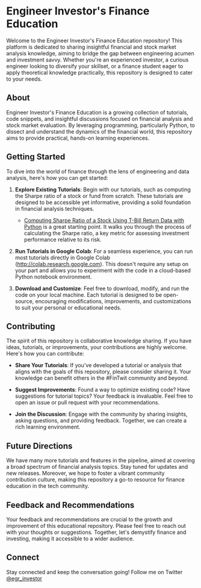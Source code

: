 # Engineer Investor's Finance Education

Welcome to the Engineer Investor's Finance Education repository! This platform is dedicated to sharing insightful financial and stock market analysis knowledge, aiming to bridge the gap between engineering acumen and investment savvy. Whether you're an experienced investor, a curious engineer looking to diversify your skillset, or a finance student eager to apply theoretical knowledge practically, this repository is designed to cater to your needs.

## About

Engineer Investor's Finance Education is a growing collection of tutorials, code snippets, and insightful discussions focused on financial analysis and stock market evaluation. By leveraging programming, particularly Python, to dissect and understand the dynamics of the financial world, this repository aims to provide practical, hands-on learning experiences.

## Getting Started

To dive into the world of finance through the lens of engineering and data analysis, here's how you can get started:

1. **Explore Existing Tutorials**: Begin with our tutorials, such as computing the Sharpe ratio of a stock or fund from scratch. These tutorials are designed to be accessible yet informative, providing a solid foundation in financial analysis techniques.

   - [Computing Sharpe Ratio of a Stock Using T-Bill Return Data with Python](https://github.com/engineerinvestor/Finance-Education/blob/main/Computing_Sharpe_Ratio_of_a_Stock_Using_T_Bill_Return_Data_with_Python.ipynb) is a great starting point. It walks you through the process of calculating the Sharpe ratio, a key metric for assessing investment performance relative to its risk.

2. **Run Tutorials in Google Colab**: For a seamless experience, you can run most tutorials directly in Google Colab (http://colab.research.google.com). This doesn't require any setup on your part and allows you to experiment with the code in a cloud-based Python notebook environment.

3. **Download and Customize**: Feel free to download, modify, and run the code on your local machine. Each tutorial is designed to be open-source, encouraging modifications, improvements, and customizations to suit your personal or educational needs.

## Contributing

The spirit of this repository is collaborative knowledge sharing. If you have ideas, tutorials, or improvements, your contributions are highly welcome. Here's how you can contribute:

- **Share Your Tutorials**: If you've developed a tutorial or analysis that aligns with the goals of this repository, please consider sharing it. Your knowledge can benefit others in the #FinTwit community and beyond.

- **Suggest Improvements**: Found a way to optimize existing code? Have suggestions for tutorial topics? Your feedback is invaluable. Feel free to open an issue or pull request with your recommendations.

- **Join the Discussion**: Engage with the community by sharing insights, asking questions, and providing feedback. Together, we can create a rich learning environment.

## Future Directions

We have many more tutorials and features in the pipeline, aimed at covering a broad spectrum of financial analysis topics. Stay tuned for updates and new releases. Moreover, we hope to foster a vibrant community contribution culture, making this repository a go-to resource for finance education in the tech community.

## Feedback and Recommendations

Your feedback and recommendations are crucial to the growth and improvement of this educational repository. Please feel free to reach out with your thoughts or suggestions. Together, let's demystify finance and investing, making it accessible to a wider audience.

## Connect

Stay connected and keep the conversation going! Follow me on Twitter [@egr_investor](https://twitter.com/egr_investor)
